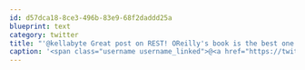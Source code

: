 ```yaml
---
id: d57dca18-8ce3-496b-83e9-68f2daddd25a
blueprint: text
category: twitter
title: "'@kellabyte Great post on REST! OReilly's book is the best one I've found on the topic so far: shop.oreilly.com/product/978059…"
caption: '<span class="username username_linked">@<a href="https://twitter.com/kellabyte" title="Kelly Sommers">kellabyte</a></span> Great post on REST! OReilly''s book is the best one I''ve found on the topic so far: <a href="http://shop.oreilly.com/product/9780596529260.do" title="http://shop.oreilly.com/product/9780596529260.do" class="link link_untco">shop.oreilly.com/product/978059…</a>'
---
```

